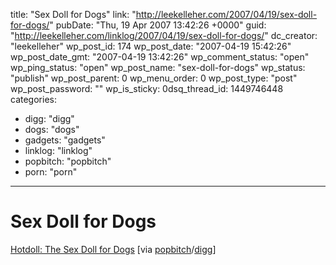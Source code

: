 title: "Sex Doll for Dogs"
link: "http://leekelleher.com/2007/04/19/sex-doll-for-dogs/"
pubDate: "Thu, 19 Apr 2007 13:42:26 +0000"
guid: "http://leekelleher.com/linklog/2007/04/19/sex-doll-for-dogs/"
dc_creator: "leekelleher"
wp_post_id: 174
wp_post_date: "2007-04-19 15:42:26"
wp_post_date_gmt: "2007-04-19 13:42:26"
wp_comment_status: "open"
wp_ping_status: "open"
wp_post_name: "sex-doll-for-dogs"
wp_status: "publish"
wp_post_parent: 0
wp_menu_order: 0
wp_post_type: "post"
wp_post_password: ""
wp_is_sticky: 0dsq_thread_id: 1449746448
categories:
  - digg: "digg"
  - dogs: "dogs"
  - gadgets: "gadgets"
  - linklog: "linklog"
  - popbitch: "popbitch"
  - porn: "porn"

---

# Sex Doll for Dogs

<a href="http://gizmodo.com/gadgets/gadgets/hotdoll-the-sex-doll-for-dogs-253334.php">Hotdoll: The Sex Doll for Dogs</a> [via <a href="http://www.popbitch.com/">popbitch</a>/<a href="http://digg.com/gadgets/Hotdoll_The_Sex_Doll_for_Dogs">digg</a>]
